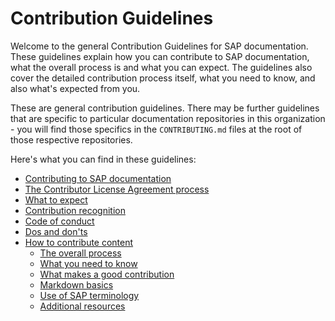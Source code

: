 # Contribution Guidelines

Welcome to the general Contribution Guidelines for SAP documentation. These guidelines explain how you can contribute to SAP documentation, what the overall process is and what you can expect. The guidelines also cover the detailed contribution process itself, what you need to know, and also what's expected from you.

These are general contribution guidelines. There may be further guidelines that are specific to particular documentation repositories in this organization - you will find those specifics in the `CONTRIBUTING.md` files at the root of those respective repositories.

Here's what you can find in these guidelines:

- [Contributing to SAP documentation](contributing.md)
- [The Contributor License Agreement process](cla.md)
- [What to expect](what-to-expect.md)
- [Contribution recognition](recognition.md)
- [Code of conduct](code-of-conduct.md)
- [Dos and don'ts](dos-and-donts.md)
- [How to contribute content](content-contribution/)
  - [The overall process](content-contribution/overall-process.md)
  - [What you need to know](content-contribution/need-to-know.md)
  - [What makes a good contribution](content-contribution/good-contribution.md)
  - [Markdown basics](content-contribution/markdown-basics.md)
  - [Use of SAP terminology](content-contribution/sap-terminology.md)
  - [Additional resources](content-contribution/additional-resources.md)
